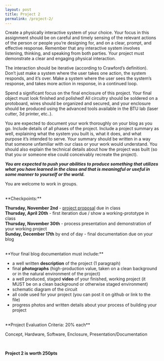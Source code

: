 ```yaml
---
layout: post
title: Project 2
permalink: /project-2/
---
```


Create a physically interactive system of your choice. Your focus in this assignment should be on careful and timely sensing of the relevant actions of the person or people you’re designing for, and on a clear, prompt, and effective response. Remember that any interactive system involves listening, thinking, and speaking from both parties. Your project must demonstrate a clear and engaging physical interaction.

The interaction should be iterative (according to Crawford’s definition). Don’t just make a system where the user takes one action, the system responds, and it’s over. Make a system where the user sees the system’s response, and takes more action in response, in a continued loop.

Spend a significant focus on the final enclosure of this project. Your final object must look finished and polished! All circuitry should be soldered on a protoboard, wires should be organized and secured, and your enclosure should be produced using the advanced tools available in the BTU lab (laser cutter, 3d printer, etc..).

You are expected to document your work thoroughly on your blog as you go. Include details of all phases of the project. Include a project summary as well, explaining what the system you built is, what it does, and what purpose it’s intended to serve. Your summary should be written in a way that someone unfamiliar with our class or your work would understand. You should also explain the technical details about how the project was built (so that you or someone else could conceivably recreate the project).

***You are expected to push your abilities to produce something that utilizes what you have learned in the class and that is meaningful or useful in some manner to yourself or the world.***

You are welcome to work in groups.

<br>
<span class="underlined">**Checkpoints:**</span>

**Thursday, November 2nd** - [project proposal](/object-spring-17/p2-proposal) due in class<br>
**Thursday, April 20th** - first iteration due / show a working-prototype in class<br>
**Thursday, November 30th** - process presentation and demonstration of your working project<br>
**Sunday, December 17th** by end of day - final documentation due on your blog

<br>
<span class="underlined">**Your final blog documentation must include:** </span>

+ a well written **description** of the project (1 paragraph)
+ final **photographs** (high-production value, taken on a clean background or in the natural environment of the project)
+ a well produced, staged **video** of your finished, working project (it MUST be on a clean background or otherwise staged environment)
+ schematic diagram of the circuit
+ all code used for your project (you can post it on github or link to the file)
+ progress photos and written details about your process of building your project

<br>
<span class="underlined">**Project Evaluation Criteria: 20% each**</span>

Concept, Hardware, Software, Enclosure, Presentation/Documentation <br>

<br>

**Project 2 is worth 250pts**
